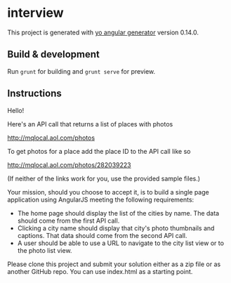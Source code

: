 # interview

This project is generated with [yo angular generator](https://github.com/yeoman/generator-angular)
version 0.14.0.

## Build & development

Run `grunt` for building and `grunt serve` for preview.

## Instructions

Hello!

Here's an API call that returns a list of places with photos

http://mqlocal.aol.com/photos

To get photos for a place add the place ID to the API call like so

http://mqlocal.aol.com/photos/282039223

(If neither of the links work for you, use the provided sample files.)

Your mission, should you choose to accept it, is to build a single page application using AngularJS meeting the following requirements:

* The home page should display the list of the cities by name. The data should come from the first API call.
* Clicking a city name should display that city's photo thumbnails and captions. That data should come from the second API call.
* A user should be able to use a URL to navigate to the city list view or to the photo list view.

Please clone this project and submit your solution either as a zip file or as another GitHub repo. You can use index.html as a starting point.
